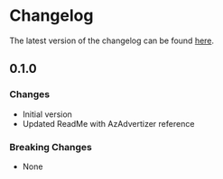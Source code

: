 # Changelog

The latest version of the changelog can be found [here](https://github.com/Azure/bicep-registry-modules/blob/main/avm/res/machine-learning-services/registry/CHANGELOG.md).

## 0.1.0

### Changes

- Initial version
- Updated ReadMe with AzAdvertizer reference

### Breaking Changes

- None
